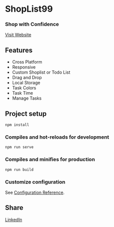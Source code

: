 # ShopList99   

### Shop with Confidence

[Visit Website](https://shoplist99.kibokodigital.com/)
## Features

 - Cross Platform
 - Responsive
 - Custom Shoplist or Todo List
 - Drag and Drop
 - Local Storage
 - Task Colors 
 - Task Time
 - Manage Tasks

## Project setup
```
npm install
```

### Compiles and hot-reloads for development
```
npm run serve
```

### Compiles and minifies for production
```
npm run build
```

### Customize configuration
See [Configuration Reference](https://cli.vuejs.org/config/).


## Share

[LinkedIn](https://www.linkedin.com/in/dominique-kiboko-91b46b98/)